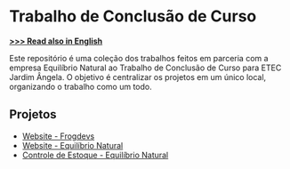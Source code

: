# Trabalho de Conclusão de Curso

[**>>> Read also in English**](README_EN.MD)

Este repositório é uma coleção dos trabalhos feitos em parceria com a empresa Equilíbrio Natural ao Trabalho de Conclusão de Curso para ETEC Jardim Ângela. O objetivo é centralizar os projetos em um único local, organizando o trabalho como um todo.

## Projetos

- [Website - Frogdevs](website)
- [Website - Equilíbrio Natural](equilibrionatural-website)
- [Controle de Estoque - Equilíbrio Natural](equilibrionatural-controle_estoque)
